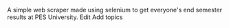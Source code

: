 A simple web scraper made using selenium to get everyone's end semester results at PES University. Edit
Add topics
